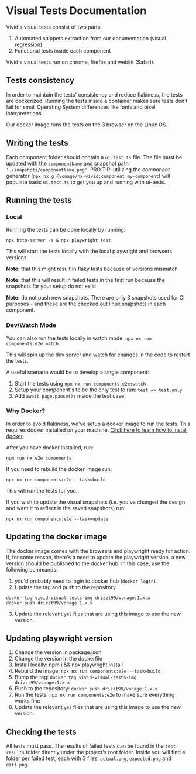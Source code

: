 # Visual Tests Documentation

Vivid's visual tests consist of two parts:

1. Automated snippets extraction from our documentation (visual regression)
2. Functional tests inside each component

Vivid's visual tests run on chrome, firefox and webkit (Safari).

## Tests consistency

In order to maintain the tests' consistency and reduce flakiness, the tests are dockerized. Running the tests inside a container makes sure tests don't fail for small Operating System differences like fonts and pixel interpretations.

Our docker image runs the tests on the 3 browser on the Linux OS.

## Writing the tests

Each component folder should contain a `ui.test.ts` file.
The file must be updated with the `componentName` and snapshot path `'./snapshots/componentName.png'`.
PRO TIP: utilizing the _component_ generator (`npx nx g @vonage/nx-vivid:component my-component`) will populate basic `ui.test.ts` to get you up and running with ui-tests.

## Running the tests

### Local

Running the tests can be done locally by running:

`npx http-server -s & npx playwright test`

This will start the tests locally with the local playwright and browsers versions.

**Note:** that this might result in flaky tests because of versions mismatch

**Note:** that this will result in failed tests in the first run because the snapshots for your setup do not exist

**Note:** do not push new snapshots. There are only 3 snapshots used for CI purposes - and these are the checked out linux snapshots in each component.

### Dev/Watch Mode

You can also run the tests locally in watch mode:
`npx nx run components:e2e:watch`

This will spin up the dev server and watch for changes in the code to restart the tests.

A useful scenario would be to develop a single component:

1. Start the tests using `npx nx run components:e2e:watch`
2. Setup your component's to be the only test to run: `test => test.only`
3. Add `await page.pause();` inside the test case.

### Why Docker?

In order to avoid flakiness, we've setup a docker image to run the tests. This requires docker installed on your machine. [Click here to learn how to install docker](https://docs.docker.com/get-docker/).

After you have docker installed, run:

`npm run nx e2e components`

If you need to rebuild the docker image run:

`npx nx run components:e2e --task=build`

This will run the tests for you.

If you wish to update the visual snapshots (i.e. you've changed the design and want it to reflect in the saved snapshots) run:

`npx nx run components:e2e --task=update`

## Updating the docker image

The docker image comes with the browsers and playwright ready for action.  If, for some reason, there's a need to update the playwright version, a new version should be published to the docker hub. In this case, use the following commands:

1. you'd probably need to login to docker hub (`docker login`).
2. Update the tag and push to the repository.

```
docker tag vivid-visual-tests-img drizzt99/vonage:1.x.x
docker push drizzt99/vonage:1.x.x  
```

3. Update the relevant `yml` files that are using this image to use the new version.

## Updating playwright version

1. Change the version in package.json
2. Change the version in the dockerfile
3. Install locally: npm i && npx playwright install
4. Rebuild the image: `npx nx run components:e2e --task=build`
5. Bump the tag: `docker tag vivid-visual-tests-img drizzt99/vonage:1.x.x`
6. Push to the repository: `docker push drizzt99/vonage:1.x.x`
7. Run the tests: `npx nx run components:e2e` to make sure everything works fine
8. Update the relevant `yml` files that are using this image to use the new version.

## Checking the tests

All tests must pass. The results of failed tests can be found in the `test-results` folder directly under the project's root folder.  Inside you will find a folder per failed test, each with 3 files: `actual.png`, `expected.png` and `diff.png`.
